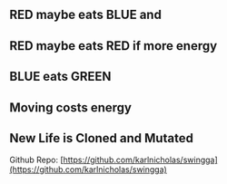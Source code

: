 ## RED maybe eats BLUE and 
## RED maybe eats RED if more energy

## BLUE eats GREEN

## Moving costs energy

## New Life is Cloned and Mutated

Github Repo: [https://github.com/karlnicholas/swingga](https://github.com/karlnicholas/swingga)